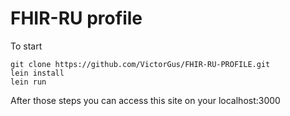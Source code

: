 # FHIR-RU profile 

To start
```
git clone https://github.com/VictorGus/FHIR-RU-PROFILE.git
lein install 
lein run
```
After those steps you can access this site on your localhost:3000
